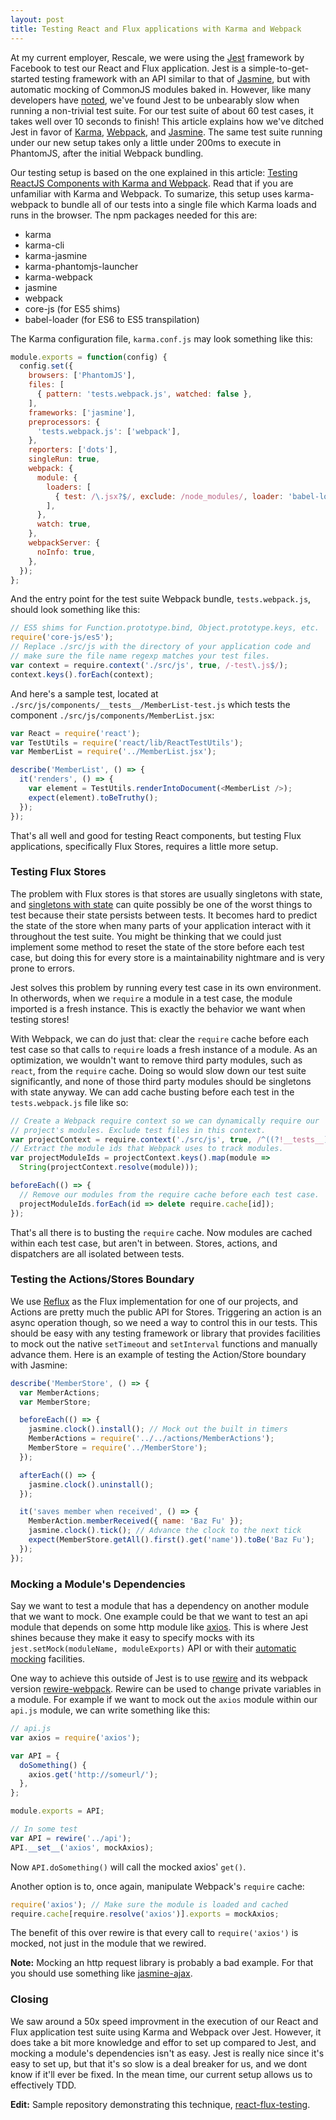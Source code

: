 ```yaml
---
layout: post
title: Testing React and Flux applications with Karma and Webpack
---
```

At my current employer, Rescale, we were using the [Jest](https://facebook.github.io/jest/) framework by Facebook to test our React and Flux application. Jest is a simple-to-get-started testing framework with an API similar to that of [Jasmine](http://jasmine.github.io/), but with automatic mocking of CommonJS modules baked in. However, like many developers have [noted](https://github.com/facebook/jest/issues/116), we've found Jest to be unbearably slow when running a non-trivial test suite. For our test suite of about 60 test cases, it takes well over 10 seconds to finish! This article explains how we've ditched Jest in favor of [Karma](http://karma-runner.github.io/), [Webpack](http://webpack.github.io/), and [Jasmine](http://jasmine.github.io/). The same test suite running under our new setup takes only a little under 200ms to execute in PhantomJS, after the initial Webpack bundling.

Our testing setup is based on the one explained in this article: [Testing ReactJS Components with Karma and Webpack](https://www.codementor.io/reactjs/tutorial/test-reactjs-components-karma-webpack). Read that if you are unfamiliar with Karma and Webpack. To sumarize, this setup uses karma-webpack to bundle all of our tests into a single file which Karma loads and runs in the browser. The npm packages needed for this are:

- karma
- karma-cli
- karma-jasmine
- karma-phantomjs-launcher
- karma-webpack
- jasmine
- webpack
- core-js (for ES5 shims)
- babel-loader (for ES6 to ES5 transpilation)

The Karma configuration file, `karma.conf.js` may look something like this:

```javascript
module.exports = function(config) {
  config.set({
    browsers: ['PhantomJS'],
    files: [
      { pattern: 'tests.webpack.js', watched: false },
    ],
    frameworks: ['jasmine'],
    preprocessors: {
      'tests.webpack.js': ['webpack'],
    },
    reporters: ['dots'],
    singleRun: true,
    webpack: {
      module: {
        loaders: [
          { test: /\.jsx?$/, exclude: /node_modules/, loader: 'babel-loader' },
        ],
      },
      watch: true,
    },
    webpackServer: {
      noInfo: true,
    },
  });
};
```

And the entry point for the test suite Webpack bundle, `tests.webpack.js`, should look something like this:

```javascript
// ES5 shims for Function.prototype.bind, Object.prototype.keys, etc.
require('core-js/es5');
// Replace ./src/js with the directory of your application code and
// make sure the file name regexp matches your test files.
var context = require.context('./src/js', true, /-test\.js$/);
context.keys().forEach(context);
```

And here's a sample test, located at `./src/js/components/__tests__/MemberList-test.js` which tests the component `./src/js/components/MemberList.jsx`:

```javascript
var React = require('react');
var TestUtils = require('react/lib/ReactTestUtils');
var MemberList = require('../MemberList.jsx');

describe('MemberList', () => {
  it('renders', () => {
    var element = TestUtils.renderIntoDocument(<MemberList />);
    expect(element).toBeTruthy();
  });
});
```

That's all well and good for testing React components, but testing Flux applications, specifically Flux Stores, requires a little more setup.

### Testing Flux Stores

The problem with Flux stores is that stores are usually singletons with state, and [singletons with state](http://misko.hevery.com/code-reviewers-guide/flaw-brittle-global-state-singletons/) can quite possibly be one of the worst things to test because their state persists between tests. It becomes hard to predict the state of the store when many parts of your application interact with it throughout the test suite. You might be thinking that we could just implement some method to reset the state of the store before each test case, but doing this for every store is a maintainability nightmare and is very prone to errors.

Jest solves this problem by running every test case in its own environment. In otherwords, when we `require` a module in a test case, the module imported is a fresh instance. This is exactly the behavior we want when testing stores!

With Webpack, we can do just that: clear the `require` cache before each test case so that calls to `require` loads a fresh instance of a module. As an optimization, we wouldn't want to remove third party modules, such as `react`, from the `require` cache. Doing so would slow down our test suite significantly, and none of those third party modules should be singletons with state anyway. We can add cache busting before each test in the `tests.webpack.js` file like so:

```javascript
// Create a Webpack require context so we can dynamically require our
// project's modules. Exclude test files in this context.
var projectContext = require.context('./src/js', true, /^((?!__tests__).)*.jsx?$/);
// Extract the module ids that Webpack uses to track modules.
var projectModuleIds = projectContext.keys().map(module =>
  String(projectContext.resolve(module)));

beforeEach(() => {
  // Remove our modules from the require cache before each test case.
  projectModuleIds.forEach(id => delete require.cache[id]);
});
```

That's all there is to busting the `require` cache. Now modules are cached within each test case, but aren't in between. Stores, actions, and dispatchers are all isolated between tests.

### Testing the Actions/Stores Boundary

We use [Reflux](https://github.com/spoike/refluxjs) as the Flux implementation for one of our projects, and Actions are pretty much the public API for Stores. Triggering an action is an async operation though, so we need a way to control this in our tests. This should be easy with any testing framework or library that provides facilities to mock out the native `setTimeout` and `setInterval` functions and manually advance them. Here is an example of testing the Action/Store boundary with Jasmine:

```javascript
describe('MemberStore', () => {
  var MemberActions;
  var MemberStore;

  beforeEach(() => {
    jasmine.clock().install(); // Mock out the built in timers
    MemberActions = require('../../actions/MemberActions');
    MemberStore = require('../MemberStore');
  });

  afterEach(() => {
    jasmine.clock().uninstall();
  });

  it('saves member when received', () => {
    MemberAction.memberReceived({ name: 'Baz Fu' });
    jasmine.clock().tick(); // Advance the clock to the next tick
    expect(MemberStore.getAll().first().get('name')).toBe('Baz Fu');
  });
});
```

### Mocking a Module's Dependencies

Say we want to test a module that has a dependency on another module that we want to mock. One example could be that we want to test an api module that depends on some http module like [axios](https://github.com/mzabriskie/axios). This is where Jest shines because they make it easy to specify mocks with its `jest.setMock(moduleName, moduleExports)` API or with their [automatic mocking](https://facebook.github.io/jest/docs/automatic-mocking.html) facilities.

One way to achieve this outside of Jest is to use [rewire](https://github.com/jhnns/rewire) and its webpack version [rewire-webpack](https://github.com/jhnns/rewire-webpack). Rewire can be used to change private variables in a module. For example if we want to mock out the `axios` module within our `api.js` module, we can write something like this:

```javascript
// api.js
var axios = require('axios');

var API = {
  doSomething() {
    axios.get('http://someurl/');
  },
};

module.exports = API;

// In some test
var API = rewire('../api');
API.__set__('axios', mockAxios);
```

Now `API.doSomething()` will call the mocked axios' `get()`.

Another option is to, once again, manipulate Webpack's `require` cache:

```javascript
require('axios'); // Make sure the module is loaded and cached
require.cache[require.resolve('axios')].exports = mockAxios;
```

The benefit of this over rewire is that every call to `require('axios')` is mocked, not just in the module that we rewired.

**Note:** Mocking an http request library is probably a bad example. For that you should use something like [jasmine-ajax](https://github.com/jasmine/jasmine-ajax).

### Closing

We saw around a 50x speed improvment in the execution of our React and Flux application test suite using Karma and Webpack over Jest. However, it does take a bit more knowledge and effor to set up compared to Jest, and mocking a module's dependencies isn't as easy. Jest is really nice since it's easy to set up, but that it's so slow is a deal breaker for us, and we dont know if it'll ever be fixed. In the mean time, our current setup allows us to effectively TDD.

**Edit:** Sample repository demonstrating this technique, [react-flux-testing](https://github.com/kentor/react-flux-testing).
